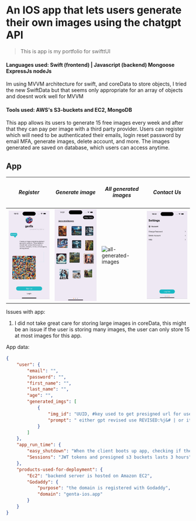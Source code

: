 # An IOS app that lets users generate their own images using the chatgpt API

> This is app is my portfolio for swifttUI

#### Languages used: Swift (frontend) | Javascript (backend) Mongoose ExpressJs nodeJs
Im using MVVM architecture for swift, and coreData to store objects, I tried the new SwiftData but that seems only appropriate for an array of objects and doesnt work well for MVVM
#### Tools used: AWS's S3-buckets and EC2, MongoDB


This app allows its users to generate 15 free images every week and after that they can pay per image with a third party provider. Users can register which will need to be authenticated their emails, login reset password by email MFA, generate images, delete account, and more. The images generated are saved on database, which users can access anytime.


## App 
<table>
    <thead>
        <tr>
            <th><h5 style="text-align: center;">Register</h5></th>
            <th><h5 style="text-align: center;">Generate image</h5></th>
            <th><h5 style="text-align: center;">All generated images</h5></th>
            <th><h5 style="text-align: center;">Contact Us</h5></th>
        </tr>
    </thead>
    <tr>
        <td><img src="app_design/app-show-images/for-app-store/gif/register.gif" alt="register" width="200">
        </td>
        <td><img src="app_design/app-show-images/for-app-store/gif/generate-image.gif" alt="Generate image" width="200"></td>
        <td><img src="app_design/app-show-images/for-app-store/gif/all-generated-iamges.gif" alt="all-generated-images" width="200"></td>
        <td><img src="app_design/app-show-images/for-app-store/gif/contact-us.gif" alt="contact-us" width="200"></td>
    </tr>
</table>
 

Issues with app:

1. I did not take great care for storing large images in coreData, this might be an issue if the user is storing many images, the user can only store 15 at most images for this app.

App data:

```json
{
    "user": {
        "email": "",
        "password": "",
        "first_name": "",
        "last_name": "",
        "age": "",
        "generated_imgs": [
            {
                "img_id": "UUID, #key used to get presigned url for user to be able to access the image",
                "prompt": " either gpt revised use REVISED:%j&# | or its just string"
            }
        ]
    },
    "app_run_time": {
        "easy_shutdown": "When the client boots up app, checking if the backend can be reached before doing anything. This way if in the future I can easily shut everything down",
        "Sessions": "JWT tokens and presigned s3 buckets lasts 3 hours"
    },
    "products-used-for-deployment": {
        "Ec2": "backend server is hosted on Amazon EC2",
        "Godaddy": {
            "purpose": "the domain is registered with Godaddy",
            "domain": "genta-ios.app"
        }
    }
}
```
